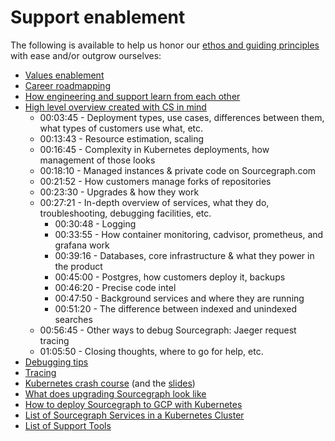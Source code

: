 # Support enablement

The following is available to help us honor our [ethos and guiding principles](index.md) with ease and/or outgrow ourselves:

* [Values enablement](support-values-enablement.md)
* [Career roadmapping](career-roadmap.md)
* [How engineering and support learn from each other](eng-support-learn-from-eachother.md)
* [High level overview created with CS in mind](https://drive.google.com/file/d/1Veat9m5gb8O0fL37b-lD5rl5fKToTmb6/view?usp=sharing)
	* 00:03:45 - Deployment types, use cases, differences between them, what types of customers use what, etc.
	* 00:13:43 - Resource estimation, scaling
	* 00:16:45 - Complexity in Kubernetes deployments, how management of those looks
	* 00:18:10 - Managed instances & private code on Sourcegraph.com
	* 00:21:52 - How customers manage forks of repositories
	* 00:23:30 - Upgrades & how they work
	* 00:27:21 - In-depth overview of services, what they do, troubleshooting, debugging facilities, etc.
		* 00:30:48 - Logging
		* 00:33:55 - How container monitoring, cadvisor, prometheus, and grafana work
		* 00:39:16 - Databases, core infrastructure & what they power in the product
		* 00:45:00 - Postgres, how customers deploy it, backups
		* 00:46:20 - Precise code intel
		* 00:47:50 - Background services and where they are running
		* 00:51:20 - The difference between indexed and unindexed searches
	* 00:56:45 - Other ways to debug Sourcegraph: Jaeger request tracing
	* 01:05:50 - Closing thoughts, where to go for help, etc.
* [Debugging tips](debugging-tips.md)
* [Tracing](https://drive.google.com/file/d/17mnCqJWJ1C855hl73hV1Y5S-1EOzusgX/view?usp=sharing)
* [Kubernetes crash course](https://drive.google.com/file/d/1mmD3NZaxAGiIwGLvYxK80DjuQco7z5JL/view?usp=sharing) (and the [slides](https://docs.google.com/presentation/d/155SXUleQP8X7tvhaxudkdxHuFXgFKy2d0AAu0GLUc1o/edit?usp=sharing))
* [What does upgrading Sourcegraph look like](https://drive.google.com/file/d/1oIrKJPo9hvc2UMfpb-a57HV9fCYEcS9n/view)
* [How to deploy Sourcegraph to GCP with Kubernetes](https://drive.google.com/file/d/10uIp-rcN3nRa0FguScHU3NRrcXxgy6C7/view?usp=sharing)
* [List of Sourcegraph Services in a Kubernetes Cluster](https://sourcegraph.github.io/support-tools/List%20of%20Pods/)
* [List of Support Tools](https://sourcegraph.github.io/support-tools)
